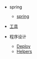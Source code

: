 - spring

  - [spring](spring.md)





- [工具](tool.md)

- 程序设计

  - [Deploy](deploy.md)
  - [Helpers](helpers.md)